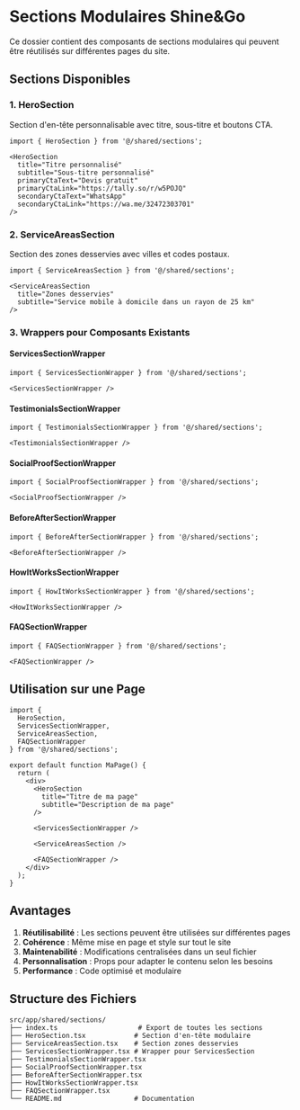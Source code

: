 # Sections Modulaires Shine&Go

Ce dossier contient des composants de sections modulaires qui peuvent être réutilisés sur différentes pages du site.

## Sections Disponibles

### 1. HeroSection
Section d'en-tête personnalisable avec titre, sous-titre et boutons CTA.

```tsx
import { HeroSection } from '@/shared/sections';

<HeroSection 
  title="Titre personnalisé"
  subtitle="Sous-titre personnalisé"
  primaryCtaText="Devis gratuit"
  primaryCtaLink="https://tally.so/r/w5POJQ"
  secondaryCtaText="WhatsApp"
  secondaryCtaLink="https://wa.me/32472303701"
/>
```

### 2. ServiceAreasSection
Section des zones desservies avec villes et codes postaux.

```tsx
import { ServiceAreasSection } from '@/shared/sections';

<ServiceAreasSection 
  title="Zones desservies"
  subtitle="Service mobile à domicile dans un rayon de 25 km"
/>
```

### 3. Wrappers pour Composants Existants

#### ServicesSectionWrapper
```tsx
import { ServicesSectionWrapper } from '@/shared/sections';

<ServicesSectionWrapper />
```

#### TestimonialsSectionWrapper
```tsx
import { TestimonialsSectionWrapper } from '@/shared/sections';

<TestimonialsSectionWrapper />
```

#### SocialProofSectionWrapper
```tsx
import { SocialProofSectionWrapper } from '@/shared/sections';

<SocialProofSectionWrapper />
```

#### BeforeAfterSectionWrapper
```tsx
import { BeforeAfterSectionWrapper } from '@/shared/sections';

<BeforeAfterSectionWrapper />
```

#### HowItWorksSectionWrapper
```tsx
import { HowItWorksSectionWrapper } from '@/shared/sections';

<HowItWorksSectionWrapper />
```

#### FAQSectionWrapper
```tsx
import { FAQSectionWrapper } from '@/shared/sections';

<FAQSectionWrapper />
```

## Utilisation sur une Page

```tsx
import { 
  HeroSection,
  ServicesSectionWrapper,
  ServiceAreasSection,
  FAQSectionWrapper 
} from '@/shared/sections';

export default function MaPage() {
  return (
    <div>
      <HeroSection 
        title="Titre de ma page"
        subtitle="Description de ma page"
      />
      
      <ServicesSectionWrapper />
      
      <ServiceAreasSection />
      
      <FAQSectionWrapper />
    </div>
  );
}
```

## Avantages

1. **Réutilisabilité** : Les sections peuvent être utilisées sur différentes pages
2. **Cohérence** : Même mise en page et style sur tout le site
3. **Maintenabilité** : Modifications centralisées dans un seul fichier
4. **Personnalisation** : Props pour adapter le contenu selon les besoins
5. **Performance** : Code optimisé et modulaire

## Structure des Fichiers

```
src/app/shared/sections/
├── index.ts                    # Export de toutes les sections
├── HeroSection.tsx            # Section d'en-tête modulaire
├── ServiceAreasSection.tsx    # Section zones desservies
├── ServicesSectionWrapper.tsx # Wrapper pour ServicesSection
├── TestimonialsSectionWrapper.tsx
├── SocialProofSectionWrapper.tsx
├── BeforeAfterSectionWrapper.tsx
├── HowItWorksSectionWrapper.tsx
├── FAQSectionWrapper.tsx
└── README.md                  # Documentation
``` 